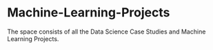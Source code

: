 # Machine-Learning-Projects
The space consists of all the Data Science Case Studies and Machine Learning Projects.
